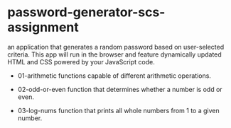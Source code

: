 # password-generator-scs-assignment
an application that generates a random password based on user-selected criteria. This app will run in the browser and feature dynamically updated HTML and CSS powered by your JavaScript code.

* 01-arithmetic functions capable of different arithmetic operations.

* 02-odd-or-even function that determines whether a number is odd or even.

* 03-log-nums function that prints all whole numbers from 1 to a given number.

